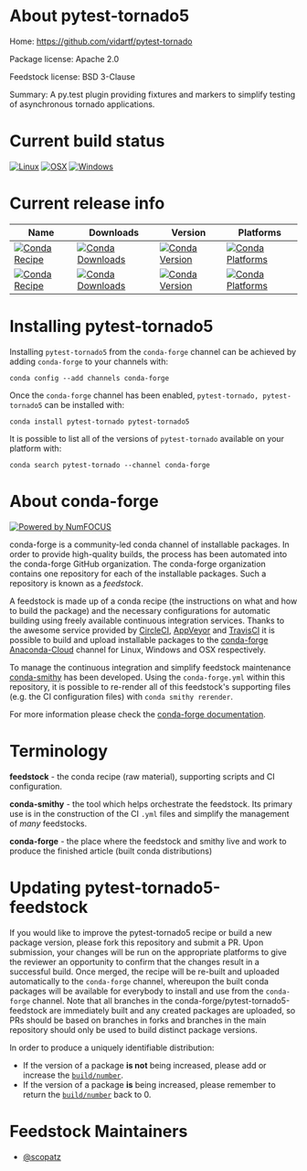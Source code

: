 <!--
# -*- mode: jinja -*-
-->

About pytest-tornado5
=====================

Home: https://github.com/vidartf/pytest-tornado

Package license: Apache 2.0

Feedstock license: BSD 3-Clause

Summary: A py.test plugin providing fixtures and markers to simplify testing of
asynchronous tornado applications.




Current build status
====================

[![Linux](https://img.shields.io/circleci/project/github/conda-forge/pytest-tornado-feedstock/master.svg?label=Linux)](https://circleci.com/gh/conda-forge/pytest-tornado-feedstock)
[![OSX](https://img.shields.io/travis/conda-forge/pytest-tornado-feedstock/master.svg?label=macOS)](https://travis-ci.org/conda-forge/pytest-tornado-feedstock)
[![Windows](https://img.shields.io/appveyor/ci/conda-forge/pytest-tornado-feedstock/master.svg?label=Windows)](https://ci.appveyor.com/project/conda-forge/pytest-tornado-feedstock/branch/master)

Current release info
====================

| Name | Downloads | Version | Platforms |
| --- | --- | --- | --- |
| [![Conda Recipe](https://img.shields.io/badge/recipe-pytest--tornado-green.svg)](https://anaconda.org/conda-forge/pytest-tornado) | [![Conda Downloads](https://img.shields.io/conda/dn/conda-forge/pytest-tornado.svg)](https://anaconda.org/conda-forge/pytest-tornado) | [![Conda Version](https://img.shields.io/conda/vn/conda-forge/pytest-tornado.svg)](https://anaconda.org/conda-forge/pytest-tornado) | [![Conda Platforms](https://img.shields.io/conda/pn/conda-forge/pytest-tornado.svg)](https://anaconda.org/conda-forge/pytest-tornado) |
| [![Conda Recipe](https://img.shields.io/badge/recipe-pytest--tornado5-green.svg)](https://anaconda.org/conda-forge/pytest-tornado5) | [![Conda Downloads](https://img.shields.io/conda/dn/conda-forge/pytest-tornado5.svg)](https://anaconda.org/conda-forge/pytest-tornado5) | [![Conda Version](https://img.shields.io/conda/vn/conda-forge/pytest-tornado5.svg)](https://anaconda.org/conda-forge/pytest-tornado5) | [![Conda Platforms](https://img.shields.io/conda/pn/conda-forge/pytest-tornado5.svg)](https://anaconda.org/conda-forge/pytest-tornado5) |

Installing pytest-tornado5
==========================

Installing `pytest-tornado5` from the `conda-forge` channel can be achieved by adding `conda-forge` to your channels with:

```
conda config --add channels conda-forge
```

Once the `conda-forge` channel has been enabled, `pytest-tornado, pytest-tornado5` can be installed with:

```
conda install pytest-tornado pytest-tornado5
```

It is possible to list all of the versions of `pytest-tornado` available on your platform with:

```
conda search pytest-tornado --channel conda-forge
```


About conda-forge
=================

[![Powered by NumFOCUS](https://img.shields.io/badge/powered%20by-NumFOCUS-orange.svg?style=flat&colorA=E1523D&colorB=007D8A)](http://numfocus.org)

conda-forge is a community-led conda channel of installable packages.
In order to provide high-quality builds, the process has been automated into the
conda-forge GitHub organization. The conda-forge organization contains one repository
for each of the installable packages. Such a repository is known as a *feedstock*.

A feedstock is made up of a conda recipe (the instructions on what and how to build
the package) and the necessary configurations for automatic building using freely
available continuous integration services. Thanks to the awesome service provided by
[CircleCI](https://circleci.com/), [AppVeyor](https://www.appveyor.com/)
and [TravisCI](https://travis-ci.org/) it is possible to build and upload installable
packages to the [conda-forge](https://anaconda.org/conda-forge)
[Anaconda-Cloud](https://anaconda.org/) channel for Linux, Windows and OSX respectively.

To manage the continuous integration and simplify feedstock maintenance
[conda-smithy](https://github.com/conda-forge/conda-smithy) has been developed.
Using the ``conda-forge.yml`` within this repository, it is possible to re-render all of
this feedstock's supporting files (e.g. the CI configuration files) with ``conda smithy rerender``.

For more information please check the [conda-forge documentation](https://conda-forge.org/docs/).

Terminology
===========

**feedstock** - the conda recipe (raw material), supporting scripts and CI configuration.

**conda-smithy** - the tool which helps orchestrate the feedstock.
                   Its primary use is in the construction of the CI ``.yml`` files
                   and simplify the management of *many* feedstocks.

**conda-forge** - the place where the feedstock and smithy live and work to
                  produce the finished article (built conda distributions)


Updating pytest-tornado5-feedstock
==================================

If you would like to improve the pytest-tornado5 recipe or build a new
package version, please fork this repository and submit a PR. Upon submission,
your changes will be run on the appropriate platforms to give the reviewer an
opportunity to confirm that the changes result in a successful build. Once
merged, the recipe will be re-built and uploaded automatically to the
`conda-forge` channel, whereupon the built conda packages will be available for
everybody to install and use from the `conda-forge` channel.
Note that all branches in the conda-forge/pytest-tornado5-feedstock are
immediately built and any created packages are uploaded, so PRs should be based
on branches in forks and branches in the main repository should only be used to
build distinct package versions.

In order to produce a uniquely identifiable distribution:
 * If the version of a package **is not** being increased, please add or increase
   the [``build/number``](https://conda.io/docs/user-guide/tasks/build-packages/define-metadata.html#build-number-and-string).
 * If the version of a package **is** being increased, please remember to return
   the [``build/number``](https://conda.io/docs/user-guide/tasks/build-packages/define-metadata.html#build-number-and-string)
   back to 0.

Feedstock Maintainers
=====================

* [@scopatz](https://github.com/scopatz/)

